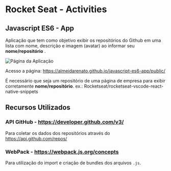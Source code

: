 # Rocket Seat - Activities

## Javascript ES6 - App

Aplicação que tem como objetivo exibir os repositórios do Github em uma lista com nome, descrição e imagem (avatar) ao informar seu **nome/repositório** .

![Página da Aplicação](https://media.giphy.com/media/fxa9rfdDHFYMiPANFh/giphy.gif)

Acesso a página: https://almeidarenato.github.io/javascript-es6-app/public/

É necessário que seja um repositório de uma página de empresa para exibir corretamente **nome/repositório**. 
ex.: Rocketseat/rocketseat-vscode-react-native-snippets

## Recursos Utilizados

### API GitHub - https://developer.github.com/v3/

Para coletar os dados dos repositórios através do https://api.github.com/repos/

### WebPack - https://webpack.js.org/concepts

Para utilização do import e criação de bundles dos arquivos `.js`.
